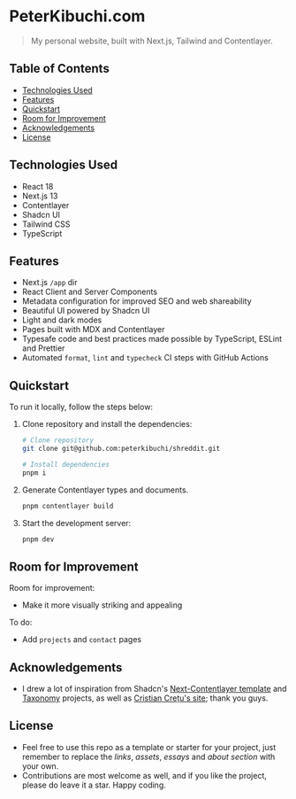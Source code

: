 # PeterKibuchi.com

> My personal website, built with Next.js, Tailwind and Contentlayer.

## Table of Contents

- [Technologies Used](#technologies-used)
- [Features](#features)
- [Quickstart](#quickstart)
- [Room for Improvement](#room-for-improvement)
- [Acknowledgements](#acknowledgements)
- [License](#license)

## Technologies Used

- React 18
- Next.js 13
- Contentlayer
- Shadcn UI
- Tailwind CSS
- TypeScript

## Features

- Next.js `/app` dir
- React Client and Server Components
- Metadata configuration for improved SEO and web shareability
- Beautiful UI powered by Shadcn UI
- Light and dark modes
- Pages built with MDX and Contentlayer
- Typesafe code and best practices made possible by TypeScript, ESLint and Prettier
- Automated `format`, `lint` and `typecheck` CI steps with GitHub Actions

## Quickstart

To run it locally, follow the steps below:

1. Clone repository and install the dependencies:

   ```bash
   # Clone repository
   git clone git@github.com:peterkibuchi/shreddit.git
   
   # Install dependencies
   pnpm i
   ```

2. Generate Contentlayer types and documents.

   ```bash
   pnpm contentlayer build
   ```

3. Start the development server:

   ```bash
   pnpm dev
   ```

## Room for Improvement

Room for improvement:

- Make it more visually striking and appealing

To do:

- Add `projects` and `contact` pages

## Acknowledgements

- I drew a lot of inspiration from Shadcn's [Next-Contentlayer template](https://github.com/shadcn/next-contentlayer) and [Taxonomy](https://github.com/shadcn-ui/taxonomy) projects, as well as [Cristian Crețu's site](https://github.com/cristicretu/cretu.dev); thank you guys.

## License

- Feel free to use this repo as a template or starter for your project, just remember to replace the _links_, _assets_, _essays_ and _about section_ with your own.
- Contributions are most welcome as well, and if you like the project, please do leave it a star. Happy coding.
